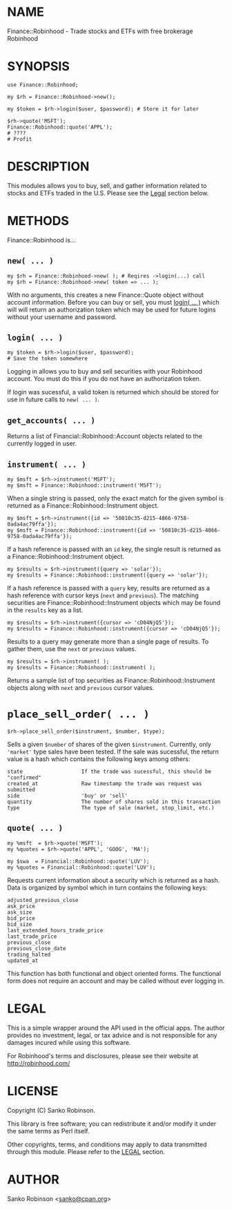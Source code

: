 # NAME

Finance::Robinhood - Trade stocks and ETFs with free brokerage Robinhood

# SYNOPSIS

    use Finance::Robinhood;

    my $rh = Finance::Robinhood->new();

    my $token = $rh->login($user, $password); # Store it for later

    $rh->quote('MSFT');
    Finance::Robinhood::quote('APPL');
    # ????
    # Profit

# DESCRIPTION

This modules allows you to buy, sell, and gather information related to stocks
and ETFs traded in the U.S. Please see the [Legal](https://metacpan.org/pod/LEGAL) section below.

# METHODS

Finance::Robinhood is...

## `new( ... )`

    my $rh = Finance::Robinhood->new( ); # Reqires ->login(...) call
    my $rh = Finance::Robinhood->new( token => ... );

With no arguments, this creates a new Finance::Quote object without account
information. Before you can buy or sell, you must [login( ... )](https://metacpan.org/pod/log&#x20;in) which
will will return an authorization token which may be used for future logins
without your username and password.

## `login( ... )`

    my $token = $rh->login($user, $password);
    # Save the token somewhere

Logging in allows you to buy and sell securities with your Robinhood account.
You must do this if you do not have an authorization token.

If login was sucessful, a valid token is returned which should be stored for
use in future calls to `new( ... )`.

## `get_accounts( ... )`

Returns a list of Financial::Robinhood::Account objects related to the
currently logged in user.

## `instrument( ... )`

    my $msft = $rh->instrument('MSFT');
    my $msft = Finance::Robinhood::instrument('MSFT');

When a single string is passed, only the exact match for the given symbol is
returned as a Finance::Robinhood::Instrument object.

    my $msft = $rh->instrument({id => '50810c35-d215-4866-9758-0ada4ac79ffa'});
    my $msft = Finance::Robinhood::instrument({id => '50810c35-d215-4866-9758-0ada4ac79ffa'});

If a hash reference is passed with an `id` key, the single result is returned
as a Finance::Robinhood::Instrument object.

    my $results = $rh->instrument({query => 'solar'});
    my $results = Finance::Robinhood::instrument({query => 'solar'});

If a hash reference is passed with a `query` key, results are returned as a
hash reference with cursor keys (`next` and `previous`). The matching
securities are Finance::Robinhood::Instrument objects which may be found in
the `results` key as a list.

    my $results = $rh->instrument({cursor => 'cD04NjQ5'});
    my $results = Finance::Robinhood::instrument({cursor => 'cD04NjQ5'});

Results to a query may generate more than a single page of results. To gather
them, use the `next` or `previous` values.

    my $results = $rh->instrument( );
    my $results = Finance::Robinhood::instrument( );

Returns a sample list of top securities as Finance::Robinhood::Instrument
objects along with `next` and `previous` cursor values.

# `place_sell_order( ... )`

    $rh->place_sell_order($instrument, $number, $type);

Sells a given `$number` of shares of the given `$instrument`. Currently,
only `'market'` type sales have been tested. If the sale was sucessful, the
return value is a hash which contains the following keys among others:

    state                   If the trade was sucessful, this should be "confirmed"
    created_at              Raw timestamp the trade was request was submitted
    side                    'buy' or 'sell'
    quantity                The number of shares sold in this transaction
    type                    The type of sale (market, stop_limit, etc.)

## `quote( ... )`

    my %msft  = $rh->quote('MSFT');
    my %quotes = $rh->quote('APPL', 'GOOG', 'MA');

    my $swa  = Financial::Robinhood::quote('LUV');
    my %quotes = Financial::Robinhood::quote('LUV');

Requests current information about a security which is returned as a hash.
Data is organized by symbol which in turn contains the following keys:

    adjusted_previous_close
    ask_price
    ask_size
    bid_price
    bid_size
    last_extended_hours_trade_price
    last_trade_price
    previous_close
    previous_close_date
    trading_halted
    updated_at

This function has both functional and object oriented forms. The functional
form does not require an account and may be called without ever logging in.

# LEGAL

This is a simple wrapper around the API used in the official apps. The author
provides no investment, legal, or tax advice and is not responsible for any
damages incured while using this software.

For Robinhood's terms and disclosures, please see their website at http://robinhood.com/

# LICENSE

Copyright (C) Sanko Robinson.

This library is free software; you can redistribute it and/or modify
it under the same terms as Perl itself.

Other copyrights, terms, and conditions may apply to data transmitted through
this module. Please refer to the [LEGAL](https://metacpan.org/pod/LEGAL) section.

# AUTHOR

Sanko Robinson &lt;sanko@cpan.org>
